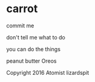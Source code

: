 # carrot



commit me

don't tell me what to do

you can do the things

peanut butter Oreos

Copyright 2016 Atomist
lizardspit
